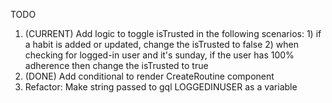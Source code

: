 TODO

1. (CURRENT) Add logic to toggle isTrusted in the following scenarios: 1) if a habit is added or updated, change the isTrusted to false 2) when checking for logged-in user and it's sunday, if the user has 100% adherence then change the isTrusted to true
1. (DONE) Add conditional to render CreateRoutine component
1. Refactor: Make string passed to gql LOGGEDINUSER as a variable
